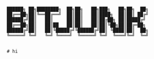 

                ██████╗ ██╗████████╗  ██╗██╗   ██╗███╗   ██╗██╗  ██╗
                ██╔══██╗██║╚══██╔══╝  ██║██║   ██║████╗  ██║██║ ██╔╝
                ██████╔╝██║   ██║     ██║██║   ██║██╔██╗ ██║█████╔╝ 
                ██╔══██╗██║   ██║██   ██║██║   ██║██║╚██╗██║██╔═██╗ 
                ██████╔╝██║   ██║╚█████╔╝╚██████╔╝██║ ╚████║██║  ██╗
                ╚═════╝ ╚═╝   ╚═╝ ╚════╝  ╚═════╝ ╚═╝  ╚═══╝╚═╝  ╚═╝
                                                

                # hi